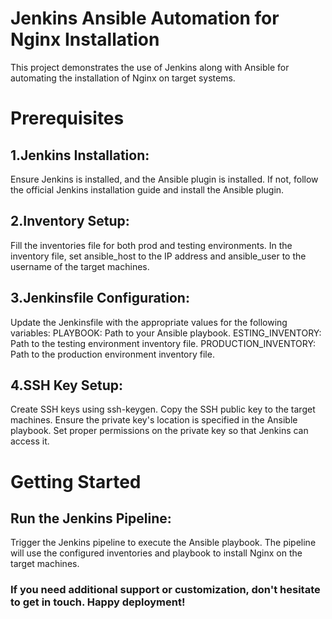 # Jenkins Ansible Automation for Nginx Installation

This project demonstrates the use of Jenkins along with Ansible for automating the installation of Nginx on target systems.

# Prerequisites

## 1.Jenkins Installation:
Ensure Jenkins is installed, and the Ansible plugin is installed.
If not, follow the official Jenkins installation guide and install the Ansible plugin.

## 2.Inventory Setup:
Fill the inventories file for both prod and testing environments. 
In the inventory file, set ansible_host to the IP address and ansible_user to the username of the target machines.

## 3.Jenkinsfile Configuration:
Update the Jenkinsfile with the appropriate values for the following variables:
PLAYBOOK: Path to your Ansible playbook.
ESTING_INVENTORY: Path to the testing environment inventory file.
PRODUCTION_INVENTORY: Path to the production environment inventory file.

## 4.SSH Key Setup:
Create SSH keys using ssh-keygen.
Copy the SSH public key to the target machines.
Ensure the private key's location is specified in the Ansible playbook.
Set proper permissions on the private key so that Jenkins can access it.

# Getting Started

 ## Run the Jenkins Pipeline:
Trigger the Jenkins pipeline to execute the Ansible playbook.
The pipeline will use the configured inventories and playbook to install Nginx on the target machines.

### If you need additional support or customization, don't hesitate to get in touch. Happy deployment!
